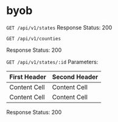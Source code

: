 # byob

`GET /api/v1/states`
Response
Status: 200

`GET /api/v1/counties`

Response
Status: 200

`GET /api/v1/states/:id`
Parameters:

| First Header  | Second Header |
| ------------- | ------------- |
| Content Cell  | Content Cell  |
| Content Cell  | Content Cell  |

Response
Status: 200

